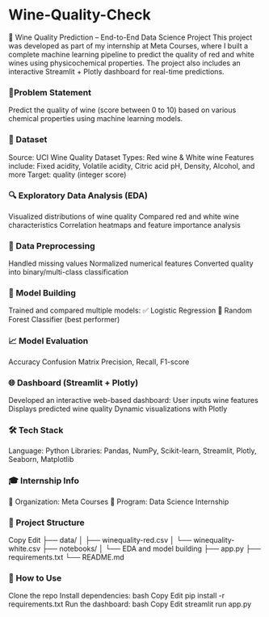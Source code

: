 # Wine-Quality-Check
🍷 Wine Quality Prediction – End-to-End Data Science Project
This project was developed as part of my internship at Meta Courses, where I built a complete machine learning pipeline to predict the quality of red and white wines using physicochemical properties. The project also includes an interactive Streamlit + Plotly dashboard for real-time predictions.

### 📌Problem Statement
Predict the quality of wine (score between 0 to 10) based on various chemical properties using machine learning models.

### 📁 Dataset
Source: UCI Wine Quality Dataset
Types: Red wine & White wine
Features include:
Fixed acidity, Volatile acidity, Citric acid
pH, Density, Alcohol, and more
Target: quality (integer score)

### 🔍 Exploratory Data Analysis (EDA)
Visualized distributions of wine quality
Compared red and white wine characteristics
Correlation heatmaps and feature importance analysis

### 🧹 Data Preprocessing
Handled missing values
Normalized numerical features
Converted quality into binary/multi-class classification

### 🤖 Model Building
Trained and compared multiple models:
✅ Logistic Regression
🌲 Random Forest Classifier (best performer)

### 📈 Model Evaluation
Accuracy
Confusion Matrix
Precision, Recall, F1-score

### 🌐 Dashboard (Streamlit + Plotly)
Developed an interactive web-based dashboard:
User inputs wine features
Displays predicted wine quality
Dynamic visualizations with Plotly

### 🛠 Tech Stack
Language: Python
Libraries: Pandas, NumPy, Scikit-learn, Streamlit, Plotly, Seaborn, Matplotlib

### 🎓 Internship Info
📍 Organization: Meta Courses
🎯 Program: Data Science Internship

### 📂 Project Structure
Copy
Edit
├── data/
│   ├── winequality-red.csv
│   └── winequality-white.csv
├── notebooks/
│   └── EDA and model building
├── app.py
├── requirements.txt
└── README.md

### 📌 How to Use
Clone the repo
Install dependencies:
bash
Copy
Edit
pip install -r requirements.txt
Run the dashboard:
bash
Copy
Edit
streamlit run app.py
